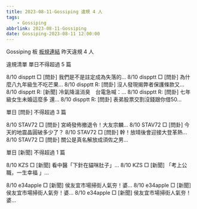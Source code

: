 ```yaml
---
title: 2023-08-11-Gossiping 違規 4 人
tags:
    - Gossiping
abbrlink: 2023-08-11-Gossiping
date: Gossiping-2023-08-11 12:00:00
---
```

Gossiping 板 [板規連結](https://www.ptt.cc/bbs/Gossiping/M.1637425085.A.07D.html)
昨天違規 4 人
<!-- more -->

違規清單
單日不得超過 5 篇

8/10 dispptt □ [問卦] 我們是不是註定成為失落的…
8/10 dispptt □ [問卦] 為什麼八九年級生不吃芒果…
8/10 dispptt R: [問卦] 沒人發現揭弊者保護條款又…
8/10 dispptt R: [新聞] 冷氣降溫消臭　台電急喊：…
8/10 dispptt R: [問卦] 七年級女生未婚這麼多 還…
8/10 dispptt R: [問卦] 表弟股票交割沒錢跟你借50…

單日 [問卦] 不得超過 3 篇

8/10 STAV72 □ [問卦] 宮崎發佈撤退令！大友宗麟…
8/10 STAV72 □ [問卦] 今天的地震晶圓破多少了？
8/10 STAV72 □ [問卦] 幹！放晴後會迎接大登革熱…
8/10 STAV72 □ [問卦] 關公是真名解放成須佐之男…

單日 [新聞] 不得超過 1 篇

8/10 KZS □ [新聞] 看中醫「下針在貓咪肚子」…
8/10 KZS □ [新聞] 「考上公職，一生幸福 」…

8/10 e34apple □ [新聞] 侯友宜市場掃街人氣夯！婆…
8/10 e34apple □ [新聞] 侯友宜市場掃街人氣夯！婆…
8/10 e34apple □ [新聞] 侯友宜市場掃街人氣夯！婆…